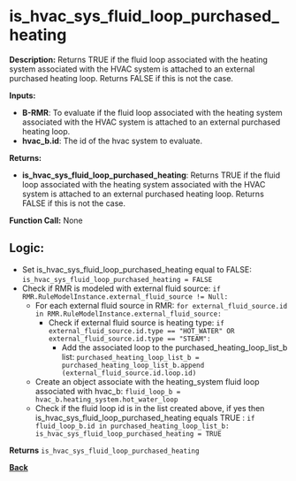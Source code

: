 # is_hvac_sys_fluid_loop_purchased_heating  

**Description:** Returns TRUE if the fluid loop associated with the heating system associated with the HVAC system is attached to an external purchased heating loop. Returns FALSE if this is not the case.   

**Inputs:**  
- **B-RMR**: To evaluate if the fluid loop associated with the heating system associated with the HVAC system is attached to an external purchased heating loop.   
- **hvac_b.id**: The id of the hvac system to evaluate.  

**Returns:**  
- **is_hvac_sys_fluid_loop_purchased_heating**: Returns TRUE if the fluid loop associated with the heating system associated with the HVAC system is attached to an external purchased heating loop. Returns FALSE if this is not the case.   
 
**Function Call:** None  

## Logic:   
- Set is_hvac_sys_fluid_loop_purchased_heating equal to FALSE: `is_hvac_sys_fluid_loop_purchased_heating = FALSE`  
- Check if RMR is modeled with external fluid source: `if RMR.RuleModelInstance.external_fluid_source != Null:`  
    - For each external fluid source in RMR: `for external_fluid_source.id in RMR.RuleModelInstance.external_fluid_source:`  
        - Check if external fluid source is heating type: `if external_fluid_source.id.type == "HOT_WATER" OR external_fluid_source.id.type == "STEAM":`    
            - Add the associated loop to the purchased_heating_loop_list_b list: `purchased_heating_loop_list_b = purchased_heating_loop_list_b.append (external_fluid_source.id.loop.id)`   
    - Create an object associate with the heating_system fluid loop associated with hvac_b: `fluid_loop_b = hvac_b.heating_system.hot_water_loop`
    - Check if the fluid loop id is in the list created above, if yes then is_hvac_sys_fluid_loop_purchased_heating equals TRUE  : `if fluid_loop_b.id in purchased_heating_loop_list_b: is_hvac_sys_fluid_loop_purchased_heating = TRUE`  

**Returns** `is_hvac_sys_fluid_loop_purchased_heating`  



**[Back](../_toc.md)**